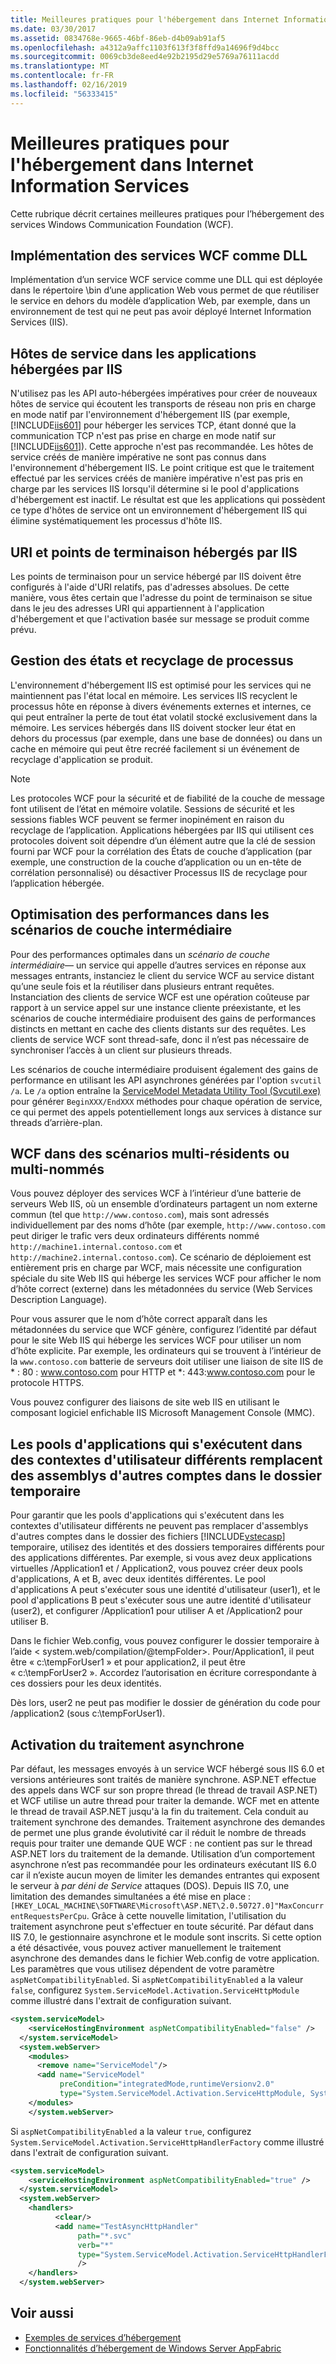 ```yaml
---
title: Meilleures pratiques pour l'hébergement dans Internet Information Services
ms.date: 03/30/2017
ms.assetid: 0834768e-9665-46bf-86eb-d4b09ab91af5
ms.openlocfilehash: a4312a9affc1103f613f3f8ffd9a14696f9d4bcc
ms.sourcegitcommit: 0069cb3de8eed4e92b2195d29e5769a76111acdd
ms.translationtype: MT
ms.contentlocale: fr-FR
ms.lasthandoff: 02/16/2019
ms.locfileid: "56333415"
---
```

# <a name="internet-information-services-hosting-best-practices"></a>Meilleures pratiques pour l'hébergement dans Internet Information Services
Cette rubrique décrit certaines meilleures pratiques pour l’hébergement des services Windows Communication Foundation (WCF).  
  
## <a name="implementing-wcf-services-as-dlls"></a>Implémentation des services WCF comme DLL  
 Implémentation d’un service WCF service comme une DLL qui est déployée dans le répertoire \bin d’une application Web vous permet de que réutiliser le service en dehors du modèle d’application Web, par exemple, dans un environnement de test qui ne peut pas avoir déployé Internet Information Services (IIS).  
  
## <a name="service-hosts-in-iis-hosted-applications"></a>Hôtes de service dans les applications hébergées par IIS  
 N'utilisez pas les API auto-hébergées impératives pour créer de nouveaux hôtes de service qui écoutent les transports de réseau non pris en charge en mode natif par l'environnement d'hébergement IIS (par exemple, [!INCLUDE[iis601](../../../../includes/iis601-md.md)] pour héberger les services TCP, étant donné que la communication TCP n'est pas prise en charge en mode natif sur [!INCLUDE[iis601](../../../../includes/iis601-md.md)]). Cette approche n'est pas recommandée. Les hôtes de service créés de manière impérative ne sont pas connus dans l'environnement d'hébergement IIS. Le point critique est que le traitement effectué par les services créés de manière impérative n'est pas pris en charge par les services IIS lorsqu'il détermine si le pool d'applications d'hébergement est inactif. Le résultat est que les applications qui possèdent ce type d'hôtes de service ont un environnement d'hébergement IIS qui élimine systématiquement les processus d'hôte IIS.  
  
## <a name="uris-and-iis-hosted-endpoints"></a>URI et points de terminaison hébergés par IIS  
 Les points de terminaison pour un service hébergé par IIS doivent être configurés à l'aide d'URI relatifs, pas d'adresses absolues. De cette manière, vous êtes certain que l'adresse du point de terminaison se situe dans le jeu des adresses URI qui appartiennent à l'application d'hébergement et que l'activation basée sur message se produit comme prévu.  
  
## <a name="state-management-and-process-recycling"></a>Gestion des états et recyclage de processus  
 L'environnement d'hébergement IIS est optimisé pour les services qui ne maintiennent pas l'état local en mémoire. Les services IIS recyclent le processus hôte en réponse à divers événements externes et internes, ce qui peut entraîner la perte de tout état volatil stocké exclusivement dans la mémoire. Les services hébergés dans IIS doivent stocker leur état en dehors du processus (par exemple, dans une base de données) ou dans un cache en mémoire qui peut être recréé facilement si un événement de recyclage d'application se produit.  
  
> [!NOTE]
>  Les protocoles WCF pour la sécurité et de fiabilité de la couche de message font utilisent de l’état en mémoire volatile. Sessions de sécurité et les sessions fiables WCF peuvent se fermer inopinément en raison du recyclage de l’application. Applications hébergées par IIS qui utilisent ces protocoles doivent soit dépendre d’un élément autre que la clé de session fourni par WCF pour la corrélation des États de couche d’application (par exemple, une construction de la couche d’application ou un en-tête de corrélation personnalisé) ou désactiver Processus IIS de recyclage pour l’application hébergée.  
  
## <a name="optimizing-performance-in-middle-tier-scenarios"></a>Optimisation des performances dans les scénarios de couche intermédiaire  
 Pour des performances optimales dans un *scénario de couche intermédiaire*— un service qui appelle d’autres services en réponse aux messages entrants, instanciez le client du service WCF au service distant qu’une seule fois et la réutiliser dans plusieurs entrant requêtes. Instanciation des clients de service WCF est une opération coûteuse par rapport à un service appel sur une instance cliente préexistante, et les scénarios de couche intermédiaire produisent des gains de performances distincts en mettant en cache des clients distants sur des requêtes. Les clients de service WCF sont thread-safe, donc il n’est pas nécessaire de synchroniser l’accès à un client sur plusieurs threads.  
  
 Les scénarios de couche intermédiaire produisent également des gains de performance en utilisant les API asynchrones générées par l'option `svcutil /a`. Le `/a` option entraîne la [ServiceModel Metadata Utility Tool (Svcutil.exe)](../../../../docs/framework/wcf/servicemodel-metadata-utility-tool-svcutil-exe.md) pour générer `BeginXXX/EndXXX` méthodes pour chaque opération de service, ce qui permet des appels potentiellement longs aux services à distance sur threads d’arrière-plan.  
  
## <a name="wcf-in-multi-homed-or-multi-named-scenarios"></a>WCF dans des scénarios multi-résidents ou multi-nommés  
 Vous pouvez déployer des services WCF à l’intérieur d’une batterie de serveurs Web IIS, où un ensemble d’ordinateurs partagent un nom externe commun (tel que `http://www.contoso.com`), mais sont adressés individuellement par des noms d’hôte (par exemple, `http://www.contoso.com` peut diriger le trafic vers deux ordinateurs différents nommé `http://machine1.internal.contoso.com` et `http://machine2.internal.contoso.com`). Ce scénario de déploiement est entièrement pris en charge par WCF, mais nécessite une configuration spéciale du site Web IIS qui héberge les services WCF pour afficher le nom d’hôte correct (externe) dans les métadonnées du service (Web Services Description Language).  
  
 Pour vous assurer que le nom d’hôte correct apparaît dans les métadonnées du service que WCF génère, configurez l’identité par défaut pour le site Web IIS qui héberge les services WCF pour utiliser un nom d’hôte explicite. Par exemple, les ordinateurs qui se trouvent à l’intérieur de la `www.contoso.com` batterie de serveurs doit utiliser une liaison de site IIS de * : 80 : www.contoso.com pour HTTP et \*: 443:www.contoso.com pour le protocole HTTPS.  
  
 Vous pouvez configurer des liaisons de site web IIS en utilisant le composant logiciel enfichable IIS Microsoft Management Console (MMC).  
  
## <a name="application-pools-running-in-different-user-contexts-overwrite-assemblies-from-other-accounts-in-the-temporary-folder"></a>Les pools d'applications qui s'exécutent dans des contextes d'utilisateur différents remplacent des assemblys d'autres comptes dans le dossier temporaire  
 Pour garantir que les pools d'applications qui s'exécutent dans les contextes d'utilisateur différents ne peuvent pas remplacer d'assemblys d'autres comptes dans le dossier des fichiers [!INCLUDE[vstecasp](../../../../includes/vstecasp-md.md)] temporaire, utilisez des identités et des dossiers temporaires différents pour des applications différentes. Par exemple, si vous avez deux applications virtuelles /Application1 et / Application2, vous pouvez créer deux pools d'applications, A et B, avec deux identités différentes. Le pool d'applications A peut s'exécuter sous une identité d'utilisateur (user1), et le pool d'applications B peut s'exécuter sous une autre identité d'utilisateur (user2), et configurer /Application1 pour utiliser A et /Application2 pour utiliser B.  
  
 Dans le fichier Web.config, vous pouvez configurer le dossier temporaire à l’aide \< system.web/compilation/@tempFolder>. Pour/Application1, il peut être « c:\tempForUser1 » et pour application2, il peut être « c:\tempForUser2 ». Accordez l’autorisation en écriture correspondante à ces dossiers pour les deux identités.  
  
 Dès lors, user2 ne peut pas modifier le dossier de génération du code pour /application2 (sous c:\tempForUser1).  
  
## <a name="enabling-asynchronous-processing"></a>Activation du traitement asynchrone  
 Par défaut, les messages envoyés à un service WCF hébergé sous IIS 6.0 et versions antérieures sont traités de manière synchrone. ASP.NET effectue des appels dans WCF sur son propre thread (le thread de travail ASP.NET) et WCF utilise un autre thread pour traiter la demande. WCF met en attente le thread de travail ASP.NET jusqu'à la fin du traitement. Cela conduit au traitement synchrone des demandes. Traitement asynchrone des demandes de permet une plus grande évolutivité car il réduit le nombre de threads requis pour traiter une demande QUE WCF : ne contient pas sur le thread ASP.NET lors du traitement de la demande. Utilisation d’un comportement asynchrone n’est pas recommandée pour les ordinateurs exécutant IIS 6.0 car il n’existe aucun moyen de limiter les demandes entrantes qui exposent le serveur à *par déni de Service* attaques (DOS). Depuis IIS 7.0, une limitation des demandes simultanées a été mise en place : `[HKEY_LOCAL_MACHINE\SOFTWARE\Microsoft\ASP.NET\2.0.50727.0]"MaxConcurrentRequestsPerCpu`. Grâce à cette nouvelle limitation, l'utilisation du traitement asynchrone peut s'effectuer en toute sécurité.  Par défaut dans IIS 7.0, le gestionnaire asynchrone et le module sont inscrits. Si cette option a été désactivée, vous pouvez activer manuellement le traitement asynchrone des demandes dans le fichier Web.config de votre application. Les paramètres que vous utilisez dépendent de votre paramètre `aspNetCompatibilityEnabled`. Si `aspNetCompatibilityEnabled` a la valeur `false`, configurez `System.ServiceModel.Activation.ServiceHttpModule` comme illustré dans l'extrait de configuration suivant.  
  
```xml  
<system.serviceModel>  
    <serviceHostingEnvironment aspNetCompatibilityEnabled="false" />      
  </system.serviceModel>  
  <system.webServer>  
    <modules>  
      <remove name="ServiceModel"/>  
      <add name="ServiceModel"   
           preCondition="integratedMode,runtimeVersionv2.0"   
           type="System.ServiceModel.Activation.ServiceHttpModule, System.ServiceModel,Version=3.0.0.0, Culture=neutral, PublicKeyToken=b77a5c561934e089"/>  
    </modules>  
    </system.webServer>  
```  
  
 Si `aspNetCompatibilityEnabled` a la valeur `true`, configurez `System.ServiceModel.Activation.ServiceHttpHandlerFactory` comme illustré dans l'extrait de configuration suivant.  
  
```xml  
<system.serviceModel>  
    <serviceHostingEnvironment aspNetCompatibilityEnabled="true" />      
  </system.serviceModel>  
  <system.webServer>  
    <handlers>  
          <clear/>  
          <add name="TestAsyncHttpHandler"   
               path="*.svc"   
               verb="*"   
               type="System.ServiceModel.Activation.ServiceHttpHandlerFactory, System.ServiceModel, Version=3.0.0.0, Culture=neutral, PublicKeyToken=b77a5c561934e089"           
               />  
    </handlers>      
  </system.webServer>  
```  
  
## <a name="see-also"></a>Voir aussi

- [Exemples de services d’hébergement](../samples/hosting.md)
- [Fonctionnalités d’hébergement de Windows Server AppFabric](https://go.microsoft.com/fwlink/?LinkId=201276)
